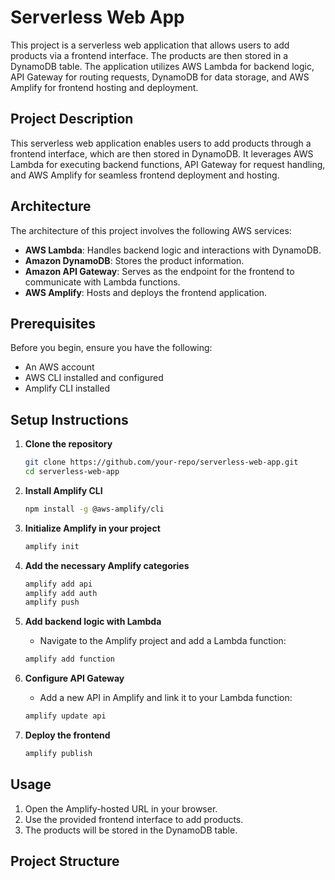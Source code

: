 # Serverless Web App

This project is a serverless web application that allows users to add products via a frontend interface. The products are then stored in a DynamoDB table. The application utilizes AWS Lambda for backend logic, API Gateway for routing requests, DynamoDB for data storage, and AWS Amplify for frontend hosting and deployment.

## Project Description

This serverless web application enables users to add products through a frontend interface, which are then stored in DynamoDB. It leverages AWS Lambda for executing backend functions, API Gateway for request handling, and AWS Amplify for seamless frontend deployment and hosting.

## Architecture

The architecture of this project involves the following AWS services:
- **AWS Lambda**: Handles backend logic and interactions with DynamoDB.
- **Amazon DynamoDB**: Stores the product information.
- **Amazon API Gateway**: Serves as the endpoint for the frontend to communicate with Lambda functions.
- **AWS Amplify**: Hosts and deploys the frontend application.

## Prerequisites

Before you begin, ensure you have the following:
- An AWS account
- AWS CLI installed and configured
- Amplify CLI installed

## Setup Instructions

1. **Clone the repository**
    ```bash
    git clone https://github.com/your-repo/serverless-web-app.git
    cd serverless-web-app
    ```

2. **Install Amplify CLI**
    ```bash
    npm install -g @aws-amplify/cli
    ```

3. **Initialize Amplify in your project**
    ```bash
    amplify init
    ```

4. **Add the necessary Amplify categories**
    ```bash
    amplify add api
    amplify add auth
    amplify push
    ```

5. **Add backend logic with Lambda**
    - Navigate to the Amplify project and add a Lambda function:
    ```bash
    amplify add function
    ```

6. **Configure API Gateway**
    - Add a new API in Amplify and link it to your Lambda function:
    ```bash
    amplify update api
    ```

7. **Deploy the frontend**
    ```bash
    amplify publish
    ```

## Usage

1. Open the Amplify-hosted URL in your browser.
2. Use the provided frontend interface to add products.
3. The products will be stored in the DynamoDB table.

## Project Structure


